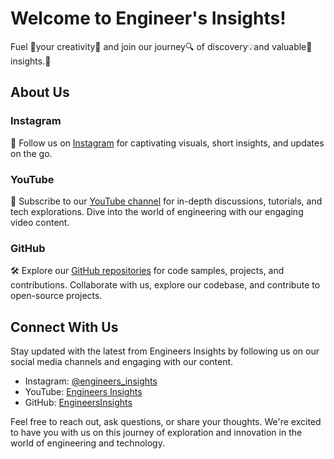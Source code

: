 # Welcome to Engineer's Insights!

Fuel 📖your creativity🚀 and join our journey🔍 of discovery💡and valuable🌱insights.🌟

## About Us

### Instagram
📸 Follow us on [Instagram](https://www.instagram.com/engineers_insights/) for captivating visuals, short insights, and updates on the go.

### YouTube
🎥 Subscribe to our [YouTube channel](https://www.youtube.com/channel/UCLBzX99UwkDtNxITpfcU6Ag) for in-depth discussions, tutorials, and tech explorations. Dive into the world of engineering with our engaging video content.

### GitHub
🛠 Explore our [GitHub repositories](https://github.com/EngineersInsights) for code samples, projects, and contributions. Collaborate with us, explore our codebase, and contribute to open-source projects.

## Connect With Us

Stay updated with the latest from Engineers Insights by following us on our social media channels and engaging with our content.

- Instagram: [@engineers_insights](https://www.instagram.com/engineers_insights/)
- YouTube: [Engineers Insights](https://www.youtube.com/channel/UCLBzX99UwkDtNxITpfcU6Ag)
- GitHub: [EngineersInsights](https://github.com/EngineersInsights)

Feel free to reach out, ask questions, or share your thoughts. We're excited to have you with us on this journey of exploration and innovation in the world of engineering and technology.
